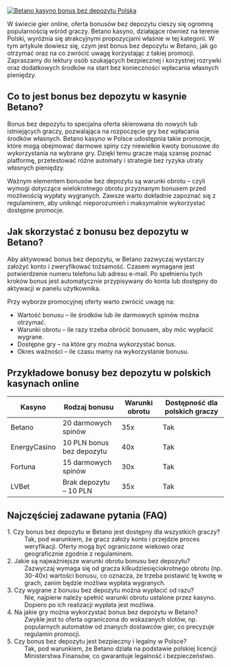 [![Betano kasyno bonus bez depozytu Polska](https://123-caf.pages.dev/gitsignup.png)](https://vrmoo.ru/Bt82HjjY)

<p>W świecie gier online, oferta bonusów bez depozytu cieszy się ogromną popularnością wśród graczy. Betano kasyno, działające również na terenie Polski, wyróżnia się atrakcyjnymi propozycjami właśnie w tej kategorii. W tym artykule dowiesz się, czym jest bonus bez depozytu w Betano, jak go otrzymać oraz na co zwrócić uwagę korzystając z takiej promocji. Zapraszamy do lektury osób szukających bezpiecznej i korzystnej rozrywki oraz dodatkowych środków na start bez konieczności wpłacania własnych pieniędzy.</p>  <h2>Co to jest bonus bez depozytu w kasynie Betano?</h2> <p>Bonus bez depozytu to specjalna oferta skierowana do nowych lub istniejących graczy, pozwalająca na rozpoczęcie gry bez wpłacania środków własnych. Betano kasyno w Polsce udostępnia takie promocje, które mogą obejmować darmowe spiny czy niewielkie kwoty bonusowe do wykorzystania na wybrane gry. Dzięki temu gracze mają szansę poznać platformę, przetestować różne automaty i strategie bez ryzyka utraty własnych pieniędzy.</p> <p>Ważnym elementem bonusów bez depozytu są warunki obrotu – czyli wymogi dotyczące wielokrotnego obrotu przyznanym bonusem przed możliwością wypłaty wygranych. Zawsze warto dokładnie zapoznać się z regulaminem, aby uniknąć nieporozumień i maksymalnie wykorzystać dostępne promocje.</p>  <h2>Jak skorzystać z bonusu bez depozytu w Betano?</h2> <p>Aby aktywować bonus bez depozytu, w Betano zazwyczaj wystarczy założyć konto i zweryfikować tożsamość. Czasem wymagane jest potwierdzenie numeru telefonu lub adresu e-mail. Po spełnieniu tych kroków bonus jest automatycznie przypisywany do konta lub dostępny do aktywacji w panelu użytkownika.</p> <p>Przy wyborze promocyjnej oferty warto zwrócić uwagę na:</p> <ul>   <li>Wartość bonusu – ile środków lub ile darmowych spinów można otrzymać.</li>   <li>Warunki obrotu – ile razy trzeba obrócić bonusem, aby móc wypłacić wygrane.</li>   <li>Dostępne gry – na które gry można wykorzystać bonus.</li>   <li>Okres ważności – ile czasu mamy na wykorzystanie bonusu.</li> </ul>  <h2>Przykładowe bonusy bez depozytu w polskich kasynach online</h2> <table>   <thead>     <tr>       <th>Kasyno</th>       <th>Rodzaj bonusu</th>       <th>Warunki obrotu</th>       <th>Dostępność dla polskich graczy</th>     </tr>   </thead>   <tbody>     <tr>       <td>Betano</td>       <td>20 darmowych spinów</td>       <td>35x</td>       <td>Tak</td>     </tr>     <tr>       <td>EnergyCasino</td>       <td>10 PLN bonus bez depozytu</td>       <td>40x</td>       <td>Tak</td>     </tr>     <tr>       <td>Fortuna</td>       <td>15 darmowych spinów</td>       <td>30x</td>       <td>Tak</td>     </tr>     <tr>       <td>LVBet</td>       <td>Brak depozytu – 10 PLN</td>       <td>35x</td>       <td>Tak</td>     </tr>   </tbody> </table>  <h2>Najczęściej zadawane pytania (FAQ)</h2> <dl>   <dt>1. Czy bonus bez depozytu w Betano jest dostępny dla wszystkich graczy?</dt>   <dd>Tak, pod warunkiem, że gracz założy konto i przejdzie proces weryfikacji. Oferty mogą być ograniczone wiekowo oraz geograficznie zgodnie z regulaminem.</dd>    <dt>2. Jakie są najważniejsze warunki obrotu bonusu bez depozytu?</dt>   <dd>Zazwyczaj wymaga się od gracza kilkudziesięciokrotnego obrotu (np. 30-40x) wartości bonusu, co oznacza, że trzeba postawić tę kwotę w grach, zanim będzie możliwa wypłata wygranych.</dd>    <dt>3. Czy wygrane z bonusu bez depozytu można wypłacić od razu?</dt>   <dd>Nie, najpierw należy spełnić warunki obrotu ustalone przez kasyno. Dopiero po ich realizacji wypłata jest możliwa.</dd>    <dt>4. Na jakie gry można wykorzystać bonus bez depozytu w Betano?</dt>   <dd>Zwykle jest to oferta ograniczona do wskazanych slotów, np. popularnych automatów od znanych dostawców gier, co precyzuje regulamin promocji.</dd>    <dt>5. Czy bonus bez depozytu jest bezpieczny i legalny w Polsce?</dt>   <dd>Tak, pod warunkiem, że Betano działa na podstawie polskiej licencji Ministerstwa Finansów, co gwarantuje legalność i bezpieczeństwo.</dd> </dl>